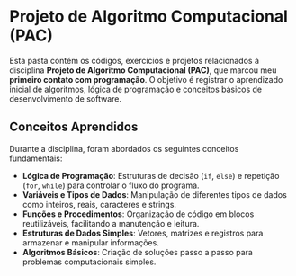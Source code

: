 # Projeto de Algoritmo Computacional (PAC)

Esta pasta contém os códigos, exercícios e projetos relacionados à disciplina **Projeto de Algoritmo Computacional (PAC)**, que marcou meu **primeiro contato com programação**. O objetivo é registrar o aprendizado inicial de algoritmos, lógica de programação e conceitos básicos de desenvolvimento de software.

## Conceitos Aprendidos

Durante a disciplina, foram abordados os seguintes conceitos fundamentais:

- **Lógica de Programação**: Estruturas de decisão (`if`, `else`) e repetição (`for`, `while`) para controlar o fluxo do programa.
- **Variáveis e Tipos de Dados**: Manipulação de diferentes tipos de dados como inteiros, reais, caracteres e strings.
- **Funções e Procedimentos**: Organização de código em blocos reutilizáveis, facilitando a manutenção e leitura.
- **Estruturas de Dados Simples**: Vetores, matrizes e registros para armazenar e manipular informações.
- **Algoritmos Básicos**: Criação de soluções passo a passo para problemas computacionais simples.